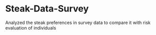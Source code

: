 # Steak-Data-Survey
Analyzed the steak preferences in survey data to compare it with risk evaluation of individuals

